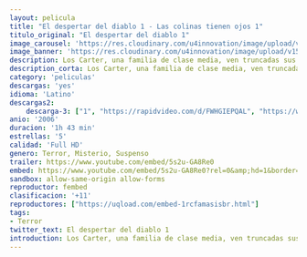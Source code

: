 ```yaml
---
layout: pelicula
title: "El despertar del diablo 1 - Las colinas tienen ojos 1"
titulo_original: "El despertar del diablo 1"
image_carousel: 'https://res.cloudinary.com/u4innovation/image/upload/v1560286538/despertar1-poster-min_pxvjol.jpg'
image_banner: 'https://res.cloudinary.com/u4innovation/image/upload/v1560286538/desperta-1-banner-min_o5voyl.jpg'
description: Los Carter, una familia de clase media, ven truncadas sus vacaciones cuando su caravana sufre un extraño accidente en el desierto de Nuevo México. Aislados del mundo, pronto se darán cuenta de que no están solos. En las colinas habita una estirpe de sanguinarios mutantes, fruto de las continuas pruebas nucleares del ejército, y que no dudarán en aniquilar a los Carter de las formas más espeluznantes.
description_corta: Los Carter, una familia de clase media, ven truncadas sus vacaciones cuando su caravana sufre un extraño accidente en el desierto de Nuevo México. Aislados del mundo, pronto se darán cuenta de que no están solos. En las colinas habita una estirpe de sanguinarios mutantes, fruto de...
category: 'peliculas'
descargas: 'yes'
idioma: 'Latino'
descargas2:
    descarga-3: ["1", "https://rapidvideo.com/d/FWHGIEPQAL", "https://www.google.com/s2/favicons?domain=mega.nz","Mega","https://res.cloudinary.com/imbriitneysam/image/upload/v1541473684/mexico.png", "Latino", "Full HD"]
anio: '2006'
duracion: '1h 43 min'
estrellas: '5'
calidad: 'Full HD'
genero: Terror, Misterio, Suspenso
trailer: https://www.youtube.com/embed/5s2u-GA8Re0
embed: https://www.youtube.com/embed/5s2u-GA8Re0?rel=0&amp;hd=1&border=0&wmode=opaque&enablejsapi=1&modestbranding=1&controls=1&showinfo=1
sandbox: allow-same-origin allow-forms
reproductor: fembed
clasificacion: '+11'
reproductores: ["https://uqload.com/embed-1rcfamasisbr.html"]
tags:
- Terror
twitter_text: El despertar del diablo 1
introduction: Los Carter, una familia de clase media, ven truncadas sus vacaciones cuando su caravana sufre un extraño accidente en el desierto de Nuevo México. Aislados del mundo, pronto se darán cuenta de que no están solos. En las colinas habita una estirpe de sanguinarios mutantes, fruto de...
---
```



 







